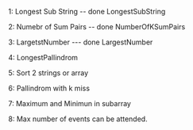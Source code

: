 1: Longest Sub String    -- done LongestSubString

2: Numebr of Sum Pairs -- done  NumberOfKSumPairs

3: LargetstNumber --- done LargestNumber 

4: LongestPallindrom 

5: Sort 2 strings or array 

6: Pallindrom with k miss 

7: Maximum and Minimun in subarray 

8: Max number of events can be attended. 
